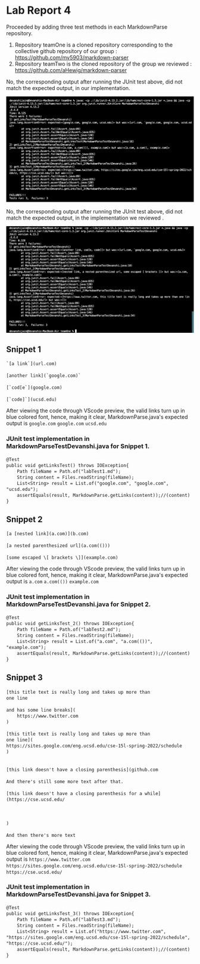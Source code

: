 # Lab Report 4


Proceeded by adding three test methods in each MarkdownParse repository. 

1. Repository teamOne is a cloned repository corresponding to the collective github repository of our group : https://github.com/mv5903/markdown-parser
2. Repository teamTwo is the cloned repository of the group we reviewed : https://github.com/aHewig/markdown-parser

No, the corresponding output after running the JUnit test above, did not match the expected output, in our implementation.

![Error 1](one.png)

No, the corresponding output after running the JUnit test above, did not match the expected output, in the implementation we reviewed .

![Error 1](two.png)


## Snippet 1
```
`[a link`](url.com)

[another link](`google.com)`

[`cod[e`](google.com)

[`code]`](ucsd.edu)

```
After viewing the code through VScode preview, the valid links turn up in blue colored font, hence, making it clear, MarkdownParse.java's expected output is ```google.com```
```google.com``` ```ucsd.edu```
### JUnit test implementation in MarkdownParseTestDevanshi.java for Snippet 1.
```
@Test
public void getLinksTest() throws IOException{
    Path fileName = Path.of("labTest1.md");
    String content = Files.readString(fileName);
    List<String> result = List.of("google.com", "google.com", "ucsd.edu");
    assertEquals(result, MarkdownParse.getLinks(content));//(content)
}
```


## Snippet 2
```
[a [nested link](a.com)](b.com)

[a nested parenthesized url](a.com(()))

[some escaped \[ brackets \]](example.com)

```
After viewing the code through VScode preview, the valid links turn up in blue colored font, hence, making it clear, MarkdownParse.java's expected output is ```a.com```
```a.com(())```
```example.com```

### JUnit test implementation in MarkdownParseTestDevanshi.java for Snippet 2.
```
@Test
public void getLinksTest_2() throws IOException{
    Path fileName = Path.of("labTest2.md");
    String content = Files.readString(fileName);
    List<String> result = List.of("a.com", "a.com(())", "example.com");
    assertEquals(result, MarkdownParse.getLinks(content));//(content)
}
```

## Snippet 3
```
[this title text is really long and takes up more than 
one line

and has some line breaks](
    https://www.twitter.com
)

[this title text is really long and takes up more than 
one line](
https://sites.google.com/eng.ucsd.edu/cse-15l-spring-2022/schedule
)


[this link doesn't have a closing parenthesis](github.com

And there's still some more text after that.

[this link doesn't have a closing parenthesis for a while](https://cse.ucsd.edu/



)

And then there's more text
```

After viewing the code through VScode preview, the valid links turn up in blue colored font, hence, making it clear, MarkdownParse.java's expected output is ```https://www.twitter.com```
```https://sites.google.com/eng.ucsd.edu/cse-15l-spring-2022/schedule```
```https://cse.ucsd.edu/```

### JUnit test implementation in MarkdownParseTestDevanshi.java for Snippet 3.
```
@Test
public void getLinksTest_3() throws IOException{
    Path fileName = Path.of("labTest3.md");
    String content = Files.readString(fileName);
    List<String> result = List.of("https://www.twitter.com", "https://sites.google.com/eng.ucsd.edu/cse-15l-spring-2022/schedule", "https://cse.ucsd.edu/"); 
    assertEquals(result, MarkdownParse.getLinks(content));//(content)
}
```


